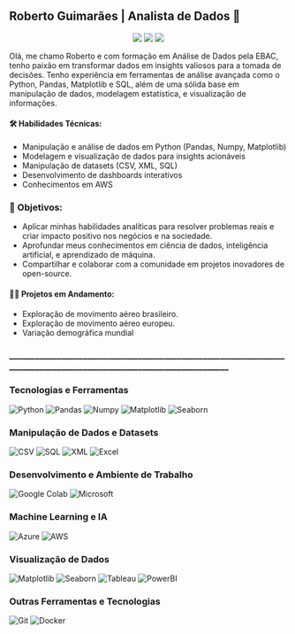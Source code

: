 ## Roberto Guimarães | Analista de Dados 👋

<p align="center">
  <a href="mailto:roberto.indghews@gmail.com" alt="Gmail" title="Roberto Guimarães">
    <img src="https://img.shields.io/badge/Gmail-D00000?logo=gmail&logoColor=white&style=for-the-badge"/></a>
  <a href="https://www.instagram.com/rbancrofth/" alt="Instagram" title="Roberto Guimarães">
    <img src="https://img.shields.io/badge/Instagram-EA4AAA?logo=instagram&logoColor=white&style=for-the-badge"/></a>
  <a href="https://www.kaggle.com/robertoguimares" alt="Kaggle" title="Roberto Guimarães">
    <img src="https://img.shields.io/badge/Kaggle-209b87?logo=kaggle&logoColor=white&style=for-the-badge"/></a>
</p>


Olá, me chamo Roberto e com formação em Análise de Dados pela EBAC, tenho paixão em transformar dados em insights valiosos para a tomada de decisões. Tenho experiência em ferramentas de análise avançada como o Python, Pandas, Matplotlib e SQL, além de uma sólida base em manipulação de dados, modelagem estatística, e visualização de informações.

#### 🛠️ Habilidades Técnicas:

- Manipulação e análise de dados em Python (Pandas, Numpy, Matplotlib)
- Modelagem e visualização de dados para insights acionáveis
- Manipulação de datasets (CSV, XML, SQL)
- Desenvolvimento de dashboards interativos
- Conhecimentos em AWS

### 🚀 Objetivos:

- Aplicar minhas habilidades analíticas para resolver problemas reais e criar impacto positivo nos negócios e na sociedade.
- Aprofundar meus conhecimentos em ciência de dados, inteligência artificial, e aprendizado de máquina.
- Compartilhar e colaborar com a comunidade em projetos inovadores de open-source.

#### 👨‍💻 Projetos em Andamento:

- Exploração de movimento aéreo brasileiro.
- Exploração de movimento aéreo europeu.
- Variação demográfica mundial

### ___________________________________________________________________________________________________________________

### Tecnologias e Ferramentas
![Python](https://img.shields.io/badge/Python-3776AB?style=for-the-badge&logo=python&logoColor=white)
![Pandas](https://img.shields.io/badge/Pandas-EA4AAA?style=for-the-badge&logo=pandas&logoColor=white)
![Numpy](https://img.shields.io/badge/Numpy-013243?style=for-the-badge&logo=numpy&logoColor=white)
![Matplotlib](https://img.shields.io/badge/Matplotlib-FF5733?style=for-the-badge&logo=matplotlib&logoColor=white)
![Seaborn](https://img.shields.io/badge/Seaborn-4C8CBF?style=for-the-badge&logo=seaborn&logoColor=white)

### Manipulação de Dados e Datasets
![CSV](https://img.shields.io/badge/CSV-000000?style=for-the-badge&logo=csv&logoColor=white)
![SQL](https://img.shields.io/badge/SQL-4479A1?style=for-the-badge&logo=mysql&logoColor=white)
![XML](https://img.shields.io/badge/XML-FF6600?style=for-the-badge&logo=xml&logoColor=white)
![Excel](https://img.shields.io/badge/Excel-217346?style=for-the-badge&logo=microsoft-excel&logoColor=white)

### Desenvolvimento e Ambiente de Trabalho
![Google Colab](https://img.shields.io/badge/Google%20Colab-D00000?style=for-the-badge&logo=google-colab&logoColor=white)
![Microsoft](https://img.shields.io/badge/Microsoft-0078D4?style=for-the-badge&logo=microsoft&logoColor=white)

### Machine Learning e IA
![Azure](https://img.shields.io/badge/Microsoft%20Azure-0089D6?style=for-the-badge&logo=microsoft-azure&logoColor=white) 
![AWS](https://img.shields.io/badge/Amazon%20AWS-324b4b?style=for-the-badge&logo=amazon-aws&logoColor=white)

### Visualização de Dados
![Matplotlib](https://img.shields.io/badge/Matplotlib-FF5733?style=for-the-badge&logo=matplotlib&logoColor=white)
![Seaborn](https://img.shields.io/badge/Seaborn-4C8CBF?style=for-the-badge&logo=seaborn&logoColor=white)
![Tableau](https://img.shields.io/badge/Tableau-E97627?style=for-the-badge&logo=tableau&logoColor=white)
![PowerBI](https://img.shields.io/badge/PowerBI-F2C811?style=for-the-badge&logo=power-bi&logoColor=black)

### Outras Ferramentas e Tecnologias
![Git](https://img.shields.io/badge/Git-F05032?style=for-the-badge&logo=git&logoColor=white)
![Docker](https://img.shields.io/badge/Docker-2496ED?style=for-the-badge&logo=docker&logoColor=white)


<!--
**Rbancrofth/Rbancrofth** is a ✨ _special_ ✨ repository because its `README.md` (this file) appears on your GitHub profile.

Here are some ideas to get you started:

- 🔭 I’m currently working on ...
- 🌱 I’m currently learning ...
- 👯 I’m looking to collaborate on ...
- 🤔 I’m looking for help with ...
- 💬 Ask me about ...
- 📫 How to reach me: ...
- 😄 Pronouns: ...
- ⚡ Fun fact: ...
-->
